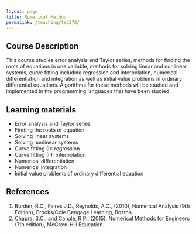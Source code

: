 ```yaml
---
layout: page
title: Numerical Method
permalink: /teaching/te5278/
--- 
```


## Course Description
This course studies error analysis and Taylor series, methods for finding the roots of equations in one variable, methods for solving linear and nonlinear systems, curve fitting including regression and interpolation, numerical differentiation and integration as well as initial value problems in ordinary differential equations. Algorithms for these methods will be studied and implemented in the programming languages that have been studied.

## Learning materials

* Error analysis and Taylor series
* Finding the roots of equation
* Solving linear systems 
* Solving nonlinear systems 
* Curve fitting (I): regression
* Curve fitting (II): interpolation
* Numerical differentiation
* Numerical integration
* Initial value problems of ordinary differential equation

## References

1. Burden, R.C., Faires J.D., Reynolds, A.C., (2010), Numerical Analysis (9th Edition), Brooks/Cole Cengage Learning, Boston.
1. Chapra, S.C., and Canale, R.P., (2015), Numerical Methods for Engineers (7th edition), McGraw-Hill Education.
